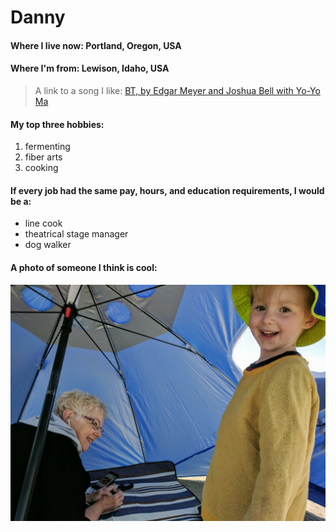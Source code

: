 # Danny

#### Where I live now: Portland, Oregon, USA

#### Where I'm from: Lewison, Idaho, USA

> A link to a song I like: [BT, by Edgar Meyer and Joshua Bell with Yo-Yo Ma](https://youtu.be/r0rEMnXU8jM)

#### My top three hobbies:

1. fermenting
1. fiber arts
1. cooking

#### If every job had the same pay, hours, and education requirements, I would be a:

- line cook
- theatrical stage manager
- dog walker

#### A photo of someone I think is cool:

![Granny Joan and Addie](images/granny-and-addie.jpg)
